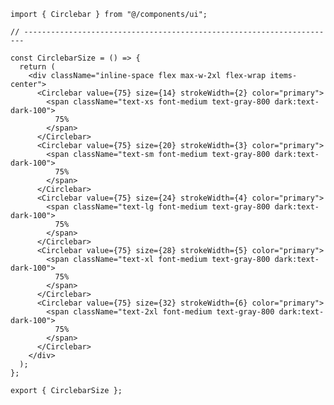 ﻿```tsx
import { Circlebar } from "@/components/ui";

// ----------------------------------------------------------------------

const CirclebarSize = () => {
  return (
    <div className="inline-space flex max-w-2xl flex-wrap items-center">
      <Circlebar value={75} size={14} strokeWidth={2} color="primary">
        <span className="text-xs font-medium text-gray-800 dark:text-dark-100">
          75%
        </span>
      </Circlebar>
      <Circlebar value={75} size={20} strokeWidth={3} color="primary">
        <span className="text-sm font-medium text-gray-800 dark:text-dark-100">
          75%
        </span>
      </Circlebar>
      <Circlebar value={75} size={24} strokeWidth={4} color="primary">
        <span className="text-lg font-medium text-gray-800 dark:text-dark-100">
          75%
        </span>
      </Circlebar>
      <Circlebar value={75} size={28} strokeWidth={5} color="primary">
        <span className="text-xl font-medium text-gray-800 dark:text-dark-100">
          75%
        </span>
      </Circlebar>
      <Circlebar value={75} size={32} strokeWidth={6} color="primary">
        <span className="text-2xl font-medium text-gray-800 dark:text-dark-100">
          75%
        </span>
      </Circlebar>
    </div>
  );
};

export { CirclebarSize }; 
```
